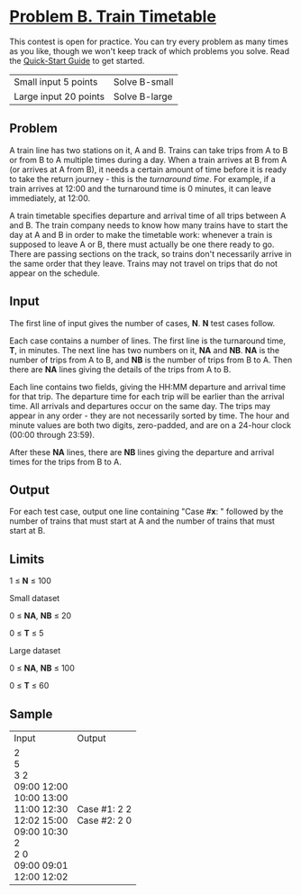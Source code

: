 # [Problem B. Train Timetable](https://code.google.com/codejam/contest/32013/dashboard#s=p1)

This contest is open for practice. You can try every problem as many times as you like, though we won't keep track of which problems you solve. Read the [Quick-Start Guide](https://code.google.com/codejam/resources/quickstart-guide#gcj) to get started.

<table>
  <tr>
    <td>Small input
5 points</td>
    <td>Solve B-small</td>
  </tr>
  <tr>
    <td>Large input
20 points</td>
    <td>Solve B-large</td>
  </tr>
</table>


## Problem

A train line has two stations on it, A and B. Trains can take trips from A to B or from B to A multiple times during a day. When a train arrives at B from A (or arrives at A from B), it needs a certain amount of time before it is ready to take the return journey - this is the *turnaround time*. For example, if a train arrives at 12:00 and the turnaround time is 0 minutes, it can leave immediately, at 12:00.

A train timetable specifies departure and arrival time of all trips between A and B. The train company needs to know how many trains have to start the day at A and B in order to make the timetable work: whenever a train is supposed to leave A or B, there must actually be one there ready to go. There are passing sections on the track, so trains don't necessarily arrive in the same order that they leave. Trains may not travel on trips that do not appear on the schedule.

## Input

The first line of input gives the number of cases, **N**. **N** test cases follow.

Each case contains a number of lines. The first line is the turnaround time, **T**, in minutes. The next line has two numbers on it, **NA** and **NB**. **NA** is the number of trips from A to B, and **NB** is the number of trips from B to A. Then there are **NA** lines giving the details of the trips from A to B.

Each line contains two fields, giving the HH:MM departure and arrival time for that trip. The departure time for each trip will be earlier than the arrival time. All arrivals and departures occur on the same day. The trips may appear in any order - they are not necessarily sorted by time. The hour and minute values are both two digits, zero-padded, and are on a 24-hour clock (00:00 through 23:59).

After these **NA** lines, there are **NB** lines giving the departure and arrival times for the trips from B to A.

## Output

For each test case, output one line containing "Case #**x**: " followed by the number of trains that must start at A and the number of trains that must start at B.

## Limits

1 ≤ **N** ≤ 100

Small dataset

0 ≤ **NA**, **NB** ≤ 20

0 ≤ **T** ≤ 5

Large dataset

0 ≤ **NA**, **NB** ≤ 100

0 ≤ **T** ≤ 60

## Sample

<table>
  <tr>
    <td>
Input </td>
    <td>
Output </td>
  </tr>
  <tr>
    <td>2<br/>
5<br/>
3 2<br/>
09:00 12:00<br/>
10:00 13:00<br/>
11:00 12:30<br/>
12:02 15:00<br/>
09:00 10:30<br/>
2<br/>
2 0<br/>
09:00 09:01<br/>
12:00 12:02<br/>
</td>
    <td>Case #1: 2 2<br/>
Case #2: 2 0
</td>
  </tr>
</table>
